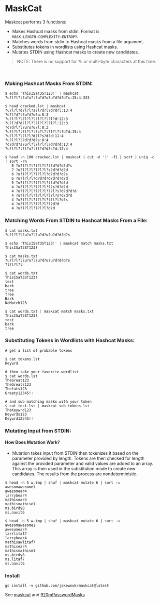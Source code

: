 # MaskCat
Maskcat performs 3 functions:
- Makes Hashcat masks from stdin. Format is `MASK:LENGTH:COMPLEXITY:ENTROPY`.
- Matches words from stdin to Hashcat masks from a file argument.
- Substitutes tokens in wordlists using Hashcat masks.
- Mutates STDIN using Hashcat masks to create new candidates.

> NOTE: There is no support for `?b` or multi-byte characters at this time.

<br/>

### Making Hashcat Masks From STDIN:
 ```
$ echo 'ThisISaT3ST123!' | maskcat
?u?l?l?l?u?u?l?u?d?u?u?d?d?d?s:15:4:333
 ```

 ```
$ head cracked.lst | maskcat 
 ?u?l?l?d?l?l?s?l?d?l?d?d?l:13:4
 ?d?l?d?l?u?d?u?u:8:3
 ?u?l?l?l?l?l?l?l?l?l?l?d:12:3
 ?u?l?d?d?l?l?l?l?l?l?l?l:12:3
 ?d?d?l?l?u?u?u?l:8:3
 ?u?l?l?l?l?l?l?s?l?l?l?l?l?d?d:15:4
 ?u?l?l?l?l?l?d?l?s?d?d:11:4
 ?u?l?l?l?d?d?d?s:8:4
 ?d?d?d?s?u?l?l?l?l?l?d?d?d:13:4
 ?u?l?l?l?l?u?l?l?d?d?s?d:12:4
 ```

 ```
$ head -n 100 cracked.lst | maskcat | cut -d ':' -f1 | sort | uniq -c | sort -rn
    8 ?u?l?l?l?l?l?l?l?d?d?d?d?s
    7 ?u?l?l?l?l?l?l?s?d?d?d?d
    6 ?u?l?l?l?l?l?l?d?d?d?d?s
    6 ?u?l?l?l?d?d?d?d?d?d?d?d
    5 ?u?l?l?l?l?l?l?l?d?d?d?d
    4 ?u?l?l?l?l?l?l?l?s?d?d?d
    4 ?u?l?l?l?l?l?l?l?l?s?d?d?d?d
    4 ?u?l?l?l?l?l?l?l?l?s?d?d?d
    4 ?u?l?l?l?l?l?l?l?l?l?d?s
    4 ?u?l?l?l?l?l?l?l?d?d
    4 ?u?l?l?l?l?l?l?d?d
```

### Matching Words From STDIN to Hashcat Masks From a File:
 ```
$ cat masks.txt
?u?l?l?l?u?u?l?u?d?u?u?d?d?d?s

$ echo 'ThisISaT3ST123!' | maskcat match masks.txt
ThisISaT3ST123!
 ```

 ```
$ cat masks.txt
?u?l?l?l?u?u?l?u?d?u?u?d?d?d?s
?l?l?l?l

$ cat words.txt
ThisISaT3ST123!
test
bark
tree
Tree
Bark
NoMatch123

$ cat words.txt | maskcat match masks.txt
ThisISaT3ST123!
test
bark
tree

```

### Substituting Tokens in Wordlists with Hashcat Masks:

```
# get a list of probable tokens

$ cat tokens.lst
Keywrd

# then take your favorite wordlist
$ cat words.lst
TheGreat123
TheGreats123
Thefats123
Greaty12345!!

# and sub matching masks with your token
$ cat test.lst | maskcat sub tokens.lst
TheKeywrd123
Keywrds123
Keywrd12345!!

 ```

### Mutating Input from STDIN:

#### How Does Mutation Work?
- Mutation takes input from STDIN then tokenizes it based on the parameter
  provided by length. Tokens are then checked for length against the provided
  parameter and valid values are added to an array. This array is then used in
  the substitution mode to create new candidates. The results from the process
  are nondeterministic.

```
$ head -n 5 w.tmp | shuf | maskcat mutate 6 | sort -u
awesomawesome1
awesomear4
larrybear4
mathisear4
mathismathise1
ms.birdy8
ms.navit6

$ head -n 5 w.tmp | shuf | maskcat mutate 6 | sort -u
awesomawesome1
awesomear4
larrlitaf7
larrybear4
mathisawlitaf7
mathisear4
mathismathise1
ms.birdy8
ms.litaf7
ms.navit6
```

### Install
```
go install -v github.com/jakewnuk/maskcat@latest
```
See [maskcat](https://github.com/jakewnuk/maskcat) and [920mPasswordMasks](https://github.com/jakewnuk/920mPasswordMasks)
